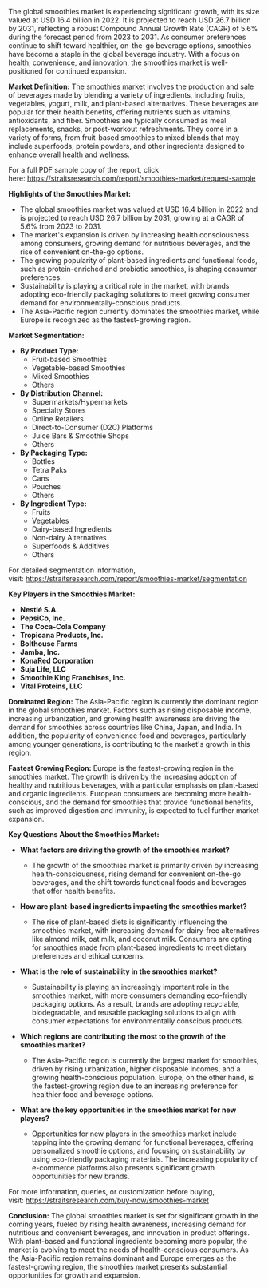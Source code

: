 <p data-start="104" data-end="668">The global smoothies market is experiencing significant growth, with its size valued at USD 16.4 billion in 2022. It is projected to reach USD 26.7 billion by 2031, reflecting a robust Compound Annual Growth Rate (CAGR) of 5.6% during the forecast period from 2023 to 2031. As consumer preferences continue to shift toward healthier, on-the-go beverage options, smoothies have become a staple in the global beverage industry. With a focus on health, convenience, and innovation, the smoothies market is well-positioned for continued expansion.</p>
<p data-start="670" data-end="1279"><strong data-start="670" data-end="692">Market Definition:</strong> The <a href="https://straitsresearch.com/report/smoothies-market">smoothies market</a> involves the production and sale of beverages made by blending a variety of ingredients, including fruits, vegetables, yogurt, milk, and plant-based alternatives. These beverages are popular for their health benefits, offering nutrients such as vitamins, antioxidants, and fiber. Smoothies are typically consumed as meal replacements, snacks, or post-workout refreshments. They come in a variety of forms, from fruit-based smoothies to mixed blends that may include superfoods, protein powders, and other ingredients designed to enhance overall health and wellness.</p>
<p data-start="1281" data-end="1403">For a full PDF sample copy of the report, click here:&nbsp;<a href="https://straitsresearch.com/report/smoothies-market/request-sample" target="_new" rel="noopener" data-start="1337" data-end="1403">https://straitsresearch.com/report/smoothies-market/request-sample</a></p>
<p data-start="1405" data-end="1444"><strong data-start="1405" data-end="1444">Highlights of the Smoothies Market:</strong></p>
<ul data-start="1445" data-end="2252">
<li data-start="1445" data-end="1610">The global smoothies market was valued at USD 16.4 billion in 2022 and is projected to reach USD 26.7 billion by 2031, growing at a CAGR of 5.6% from 2023 to 2031.</li>
<li data-start="1611" data-end="1784">The market's expansion is driven by increasing health consciousness among consumers, growing demand for nutritious beverages, and the rise of convenient on-the-go options.</li>
<li data-start="1785" data-end="1941">The growing popularity of plant-based ingredients and functional foods, such as protein-enriched and probiotic smoothies, is shaping consumer preferences.</li>
<li data-start="1942" data-end="2126">Sustainability is playing a critical role in the market, with brands adopting eco-friendly packaging solutions to meet growing consumer demand for environmentally-conscious products.</li>
<li data-start="2127" data-end="2252">The Asia-Pacific region currently dominates the smoothies market, while Europe is recognized as the fastest-growing region.</li>
</ul>
<p data-start="2254" data-end="2278"><strong data-start="2254" data-end="2278">Market Segmentation:</strong></p>
<ul data-start="2279" data-end="2802">
<li data-start="2279" data-end="2388"><strong data-start="2281" data-end="2301">By Product Type:</strong>
<ul data-start="2304" data-end="2388">
<li data-start="2304" data-end="2327">Fruit-based Smoothies</li>
<li data-start="2330" data-end="2357">Vegetable-based Smoothies</li>
<li data-start="2360" data-end="2377">Mixed Smoothies</li>
<li data-start="2380" data-end="2388">Others</li>
</ul>
</li>
<li data-start="2389" data-end="2573"><strong data-start="2391" data-end="2419">By Distribution Channel:</strong>
<ul data-start="2422" data-end="2573">
<li data-start="2422" data-end="2449">Supermarkets/Hypermarkets</li>
<li data-start="2452" data-end="2470">Specialty Stores</li>
<li data-start="2473" data-end="2491">Online Retailers</li>
<li data-start="2494" data-end="2530">Direct-to-Consumer (D2C) Platforms</li>
<li data-start="2533" data-end="2562">Juice Bars &amp; Smoothie Shops</li>
<li data-start="2565" data-end="2573">Others</li>
</ul>
</li>
<li data-start="2574" data-end="2657"><strong data-start="2576" data-end="2598">By Packaging Type:</strong>
<ul data-start="2601" data-end="2657">
<li data-start="2601" data-end="2610">Bottles</li>
<li data-start="2613" data-end="2625">Tetra Paks</li>
<li data-start="2628" data-end="2634">Cans</li>
<li data-start="2637" data-end="2646">Pouches</li>
<li data-start="2649" data-end="2657">Others</li>
</ul>
</li>
<li data-start="2658" data-end="2802"><strong data-start="2660" data-end="2683">By Ingredient Type:</strong>
<ul data-start="2686" data-end="2802">
<li data-start="2686" data-end="2694">Fruits</li>
<li data-start="2697" data-end="2709">Vegetables</li>
<li data-start="2712" data-end="2737">Dairy-based Ingredients</li>
<li data-start="2740" data-end="2764">Non-dairy Alternatives</li>
<li data-start="2767" data-end="2791">Superfoods &amp; Additives</li>
<li data-start="2794" data-end="2802">Others</li>
</ul>
</li>
</ul>
<p data-start="2804" data-end="2916">For detailed segmentation information, visit:&nbsp;<a href="https://straitsresearch.com/report/smoothies-market/segmentation" target="_new" rel="noopener" data-start="2852" data-end="2916">https://straitsresearch.com/report/smoothies-market/segmentation</a></p>
<p data-start="2918" data-end="2958"><strong data-start="2918" data-end="2958">Key Players in the Smoothies Market:</strong></p>
<ul data-start="2959" data-end="3205">
<li data-start="2959" data-end="2976"><strong data-start="2961" data-end="2976">Nestl&eacute; S.A.</strong></li>
<li data-start="2977" data-end="2996"><strong data-start="2979" data-end="2996">PepsiCo, Inc.</strong></li>
<li data-start="2997" data-end="3024"><strong data-start="2999" data-end="3024">The Coca-Cola Company</strong></li>
<li data-start="3025" data-end="3055"><strong data-start="3027" data-end="3055">Tropicana Products, Inc.</strong></li>
<li data-start="3056" data-end="3077"><strong data-start="3058" data-end="3077">Bolthouse Farms</strong></li>
<li data-start="3078" data-end="3095"><strong data-start="3080" data-end="3095">Jamba, Inc.</strong></li>
<li data-start="3096" data-end="3121"><strong data-start="3098" data-end="3121">KonaRed Corporation</strong></li>
<li data-start="3122" data-end="3142"><strong data-start="3124" data-end="3142">Suja Life, LLC</strong></li>
<li data-start="3143" data-end="3179"><strong data-start="3145" data-end="3179">Smoothie King Franchises, Inc.</strong></li>
<li data-start="3180" data-end="3205"><strong data-start="3182" data-end="3205">Vital Proteins, LLC</strong></li>
</ul>
<p data-start="3207" data-end="3655"><strong data-start="3207" data-end="3228">Dominated Region:</strong> The Asia-Pacific region is currently the dominant region in the global smoothies market. Factors such as rising disposable income, increasing urbanization, and growing health awareness are driving the demand for smoothies across countries like China, Japan, and India. In addition, the popularity of convenience food and beverages, particularly among younger generations, is contributing to the market's growth in this region.</p>
<p data-start="3657" data-end="4103"><strong data-start="3657" data-end="3684">Fastest Growing Region:</strong> Europe is the fastest-growing region in the smoothies market. The growth is driven by the increasing adoption of healthy and nutritious beverages, with a particular emphasis on plant-based and organic ingredients. European consumers are becoming more health-conscious, and the demand for smoothies that provide functional benefits, such as improved digestion and immunity, is expected to fuel further market expansion.</p>
<p><strong data-start="4231" data-end="4276">Key Questions About the Smoothies Market:</strong></p>
<ul data-start="4277" data-end="6160">
<li data-start="4277" data-end="4575">
<p data-start="4280" data-end="4344"><strong data-start="4280" data-end="4344">What factors are driving the growth of the smoothies market?</strong></p>
<ul data-start="4348" data-end="4575">
<li data-start="4348" data-end="4571">The growth of the smoothies market is primarily driven by increasing health-consciousness, rising demand for convenient on-the-go beverages, and the shift towards functional foods and beverages that offer health benefits.</li>
</ul>
</li>
<li data-start="4576" data-end="4948">
<p data-start="4579" data-end="4646"><strong data-start="4579" data-end="4646">How are plant-based ingredients impacting the smoothies market?</strong></p>
<ul data-start="4650" data-end="4948">
<li data-start="4650" data-end="4948">The rise of plant-based diets is significantly influencing the smoothies market, with increasing demand for dairy-free alternatives like almond milk, oat milk, and coconut milk. Consumers are opting for smoothies made from plant-based ingredients to meet dietary preferences and ethical concerns.</li>
</ul>
</li>
<li data-start="4950" data-end="5334">
<p data-start="4953" data-end="5016"><strong data-start="4953" data-end="5016">What is the role of sustainability in the smoothies market?</strong></p>
<ul data-start="5020" data-end="5334">
<li data-start="5020" data-end="5334">Sustainability is playing an increasingly important role in the smoothies market, with more consumers demanding eco-friendly packaging options. As a result, brands are adopting recyclable, biodegradable, and reusable packaging solutions to align with consumer expectations for environmentally conscious products.</li>
</ul>
</li>
<li data-start="5336" data-end="5728">
<p data-start="5339" data-end="5421"><strong data-start="5339" data-end="5421">Which regions are contributing the most to the growth of the smoothies market?</strong></p>
<ul data-start="5425" data-end="5728">
<li data-start="5425" data-end="5728">The Asia-Pacific region is currently the largest market for smoothies, driven by rising urbanization, higher disposable incomes, and a growing health-conscious population. Europe, on the other hand, is the fastest-growing region due to an increasing preference for healthier food and beverage options.</li>
</ul>
</li>
<li data-start="5730" data-end="6160">
<p data-start="5733" data-end="5808"><strong data-start="5733" data-end="5808">What are the key opportunities in the smoothies market for new players?</strong></p>
<ul data-start="5812" data-end="6160">
<li data-start="5812" data-end="6160">Opportunities for new players in the smoothies market include tapping into the growing demand for functional beverages, offering personalized smoothie options, and focusing on sustainability by using eco-friendly packaging materials. The increasing popularity of e-commerce platforms also presents significant growth opportunities for new brands.</li>
</ul>
</li>
</ul>
<p>For more information, queries, or customization before buying, visit:&nbsp;<a href="https://straitsresearch.com/buy-now/smoothies-market" target="_new" rel="noopener" data-start="4177" data-end="4229">https://straitsresearch.com/buy-now/smoothies-market</a></p>
<p data-start="6162" data-end="6702" data-is-last-node=""><strong data-start="6162" data-end="6177">Conclusion:</strong> The global smoothies market is set for significant growth in the coming years, fueled by rising health awareness, increasing demand for nutritious and convenient beverages, and innovation in product offerings. With plant-based and functional ingredients becoming more popular, the market is evolving to meet the needs of health-conscious consumers. As the Asia-Pacific region remains dominant and Europe emerges as the fastest-growing region, the smoothies market presents substantial opportunities for growth and expansion.</p>
